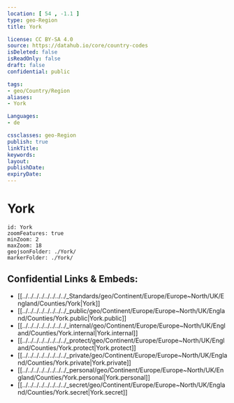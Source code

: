 ```yaml
---
location: [ 54 , -1.1 ] 
type: geo-Region
title: York

license: CC BY-SA 4.0
source: https://datahub.io/core/country-codes
isDeleted: false
isReadOnly: false
draft: false
confidential: public

tags:
- geo/Country/Region
aliases:
- York

Languages:
- de

cssclasses: geo-Region
publish: true
linkTitle: 
keywords: 
layout: 
publishDate: 
expiryDate: 
---
```


# York

```leaflet
id: York
zoomFeatures: true 
minZoom: 2 
maxZoom: 18
geojsonFolder: ./York/
markerFolder: ./York/
```


## Confidential Links & Embeds: 
- [[../../../../../../../../_Standards/geo/Continent/Europe/Europe~North/UK/England/Counties/York|York]] 
- [[../../../../../../../../_public/geo/Continent/Europe/Europe~North/UK/England/Counties/York.public|York.public]] 
- [[../../../../../../../../_internal/geo/Continent/Europe/Europe~North/UK/England/Counties/York.internal|York.internal]] 
- [[../../../../../../../../_protect/geo/Continent/Europe/Europe~North/UK/England/Counties/York.protect|York.protect]] 
- [[../../../../../../../../_private/geo/Continent/Europe/Europe~North/UK/England/Counties/York.private|York.private]] 
- [[../../../../../../../../_personal/geo/Continent/Europe/Europe~North/UK/England/Counties/York.personal|York.personal]] 
- [[../../../../../../../../_secret/geo/Continent/Europe/Europe~North/UK/England/Counties/York.secret|York.secret]] 

